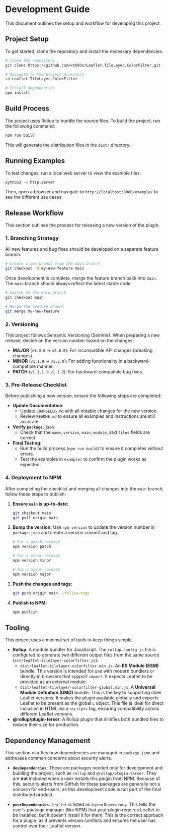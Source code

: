 # Development Guide

This document outlines the setup and workflow for developing this project.

## Project Setup

To get started, clone the repository and install the necessary dependencies.

```bash
# Clone the repository
git clone https://github.com/xtk93x/Leaflet.TileLayer.ColorFilter.git

# Navigate to the project directory
cd Leaflet.TileLayer.ColorFilter

# Install dependencies
npm install
```

## Build Process

The project uses Rollup to bundle the source files. To build the project, run the following command:

```bash
npm run build
```

This will generate the distribution files in the `dist/` directory.

## Running Examples

To test changes, run a local web server to view the example files.

```bash
python3 -m http.server
```

Then, open a browser and navigate to `http://localhost:8000/example/` to see the different use cases.

## Release Workflow

This section outlines the process for releasing a new version of the plugin.

### 1. Branching Strategy

All new features and bug fixes should be developed on a separate feature branch.

```bash
# Create a new branch from the main branch
git checkout -b my-new-feature main
```

Once development is complete, merge the feature branch back into `main`. The `main` branch should always reflect the latest stable code.

```bash
# Switch to the main branch
git checkout main

# Merge the feature branch
git merge my-new-feature
```

### 2. Versioning

This project follows Semantic Versioning (SemVer). When preparing a new release, decide on the version number based on the changes:

-   **MAJOR** (`v1.0.0` -> `v2.0.0`): For incompatible API changes (breaking changes).
-   **MINOR** (`v1.1.0` -> `v1.2.0`): For adding functionality in a backward-compatible manner.
-   **PATCH** (`v1.1.1` -> `v1.1.2`): For backward-compatible bug fixes.

### 3. Pre-Release Checklist

Before publishing a new version, ensure the following steps are completed:

-   **Update Documentation**:
    -   Update `CHANGELOG.md` with all notable changes for the new version.
    -   Review `README.md` to ensure all examples and instructions are still accurate.
-   **Verify `package.json`**:
    -   Check that the `name`, `version`, `main`, `module`, and `files` fields are correct.
-   **Final Testing**:
    -   Run the build process (`npm run build`) to ensure it completes without errors.
    -   Test the examples in `example/` to confirm the plugin works as expected.

### 4. Deployment to NPM

After completing the checklist and merging all changes into the `main` branch, follow these steps to publish:

1.  **Ensure `main` is up-to-date:**
    ```bash
    git checkout main
    git pull origin main
    ```

2.  **Bump the version:**
    Use `npm version` to update the version number in `package.json` and create a version commit and tag.
    ```bash
    # For a patch release
    npm version patch

    # For a minor release
    npm version minor

    # For a major release
    npm version major
    ```

3.  **Push the changes and tags:**
    ```bash
    git push origin main --follow-tags
    ```

4.  **Publish to NPM:**
    ```bash
    npm publish
    ```

## Tooling

This project uses a minimal set of tools to keep things simple.

-   **Rollup**: A module bundler for JavaScript. The `rollup.config.js` file is configured to generate two different output files from the same source (`src/leaflet-tilelayer-colorfilter.js`):
    -   `dist/leaflet-tilelayer-colorfilter.min.js`: An **ES Module (ESM)** bundle. This version is intended for use with modern bundlers or directly in browsers that support `import`. It expects Leaflet to be provided as an external module.
    -   `dist/leaflet-tilelayer-colorfilter-global.min.js`: A **Universal Module Definition (UMD)** bundle. This is the key to supporting older Leaflet versions. It makes the plugin available globally and expects Leaflet to be present as the global `L` object. This file is ideal for direct inclusion in HTML via a `<script>` tag, ensuring compatibility across different Leaflet versions.
-   **@rollup/plugin-terser**: A Rollup plugin that minifies both bundled files to reduce their size for production.

## Dependency Management

This section clarifies how dependencies are managed in `package.json` and addresses common concerns about security alerts.

*   **`devDependencies`**: These are packages needed only for development and building the project, such as `rollup` and `@rollup/plugin-terser`. They are **not** included when a user installs this plugin from NPM. Because of this, security alerts from GitHub for these packages are generally not a concern for end-users, as this development code is not part of the final distributed product.

*   **`peerDependencies`**: `leaflet` is listed as a `peerDependency`. This tells the user's package manager (like NPM) that your plugin requires Leaflet to be installed, but it doesn't install it for them. This is the correct approach for a plugin, as it prevents version conflicts and ensures the user has control over their Leaflet version.